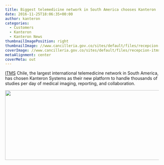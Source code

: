 ```yaml
---
title: Biggest telemedicine network in South America chooses Kanteron
date: 2016-11-25T18:06:35+00:00
author: kanteron
categories:
  - Customers
  - Kanteron
  - Kanteron News
thumbnailImagePosition: right
thumbnailImage: //www.cancilleria.gov.co/sites/default/files/recepcion-itms-telemedicina-bogota.jpg
coverImage: //www.cancilleria.gov.co/sites/default/files/recepcion-itms-telemedicina-bogota.jpg
metaAlignment: center
coverMeta: out
---
```


[ITMS](https://www.itms.cl/) Chile, the largest international telemedicine network in South America, has chosen Kanteron Systems as their new platform to handle thousands of studies per day of medical imaging, reporting, and collaboration.

<img class="aligncenter size-medium" src="https://www.itms.cl/imagens/hp/es-es/Banner06.jpg" alt="" width="540" height="229" />